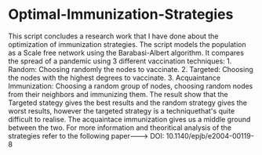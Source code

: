 # Optimal-Immunization-Strategies
This script concludes a research work that I have done about the optimization of immunization strategies.
The script models the population as a Scale free network using the Barabasi-Albert algorithm.
It compares the spread of a pandemic using 3 different vaccination techniques:
	1. Random: Choosing randomly the nodes to vaccinate.
	2. Targeted: Choosing the nodes with the highest degrees to vaccinate.
	3. Acquaintance Immunization: Choosing a random group of nodes, choosing random nodes from their neighbors and immunizing them.
The result show that the Targeted stategy gives the best results and the random strategy gives the worst results, however the targeted strategy is a techniquethat's quite difficult to realise. The acquaintace immunization gives us a middle ground between the two.
For more information and theoritical analysis of the strategies refer to the following paper---> DOI: 10.1140/epjb/e2004-00119-8



